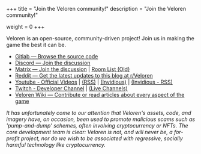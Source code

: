 +++
title = "Join the Veloren community!"
description = "Join the Veloren community!"

weight = 0
+++

Veloren is an open-source, community-driven project! Join us in making the game the best it can be.

* [Gitlab — Browse the source code](https://gitlab.com/veloren/veloren)
* [Discord — Join the discussion](https://discord.gg/ecUxc9N)
* [Matrix — Join the discussion](https://matrix.to/#/#veloren-space:fachschaften.org) | [Room List (Old)](@/matrix_room_list.md) 
* [Reddit — Get the latest updates to this blog at r/Veloren](https://www.reddit.com/r/Veloren/)
* [Youtube - Official Videos](https://youtube.com/channel/UCmRjlnKnSRRihWPPNasl_Qw) | [(RSS)](https://www.youtube.com/feeds/videos.xml?channel_id=UCmRjlnKnSRRihWPPNasl_Qw) | [(Invidious)](https://yewtu.be/channel/UCmRjlnKnSRRihWPPNasl_Qw) | [(Invidious - RSS)](https://yewtu.be/feed/channel/UCmRjlnKnSRRihWPPNasl_Qw)
* [Twitch - Developer Channel](https://www.twitch.tv/veloren_dev/videos) | [(Live Channels)](https://www.twitch.tv/directory/game/Veloren)
* [Veloren Wiki — Contribute or read articles about every aspect of the game](https://wiki.veloren.net/)

*It has unfortunately come to our attention that Veloren's assets, code, and imagery have, on occasion, been used to
promote malicious scams such as 'pump-and-dump' schemes, often involving cryptocurrency or NFTs. The core development
team is clear: Veloren is not, and will never be, a for-profit project, nor do we wish to be associated with regressive,
socially harmful technology like cryptocurrency.*
